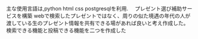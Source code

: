 主な使用言語は,python html css postgresqlを利用.　
プレゼント選び補助サービスを構築
webで検索したプレゼントではなく、周りの似た境遇の年代の人が渡している生のプレゼント情報を共有できる場があれば良いと考え作成した。
検索できる機能と投稿できる機能を二つを作成した
